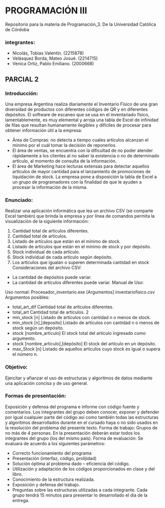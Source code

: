 # PROGRAMACIÓN III
Repositorio para la materia de Programación_3. De la Universidad Católica de Córdoba

### integrantes:
+ Nicolás, Tobias Valentín. (2215878)
+ Velásquez Borda, Mateo Josué. (2214715)
+ Venica Ortiz, Pablo Emiliano. (2000668)

## PARCIAL 2
### Introducción:
Una empresa Argentina realiza diariamente el Inventario Físico de una gran diversidad de productos con
diferentes códigos de QR y en diferentes depósitos. El software de escaneo que se usa en el inventariado físico,
lamentablemente, es muy elemental y arroja una tabla de Excel de infinidad de filas que resultan humanamente
ilegibles y difíciles de procesar para obtener información útil a la empresa:
* Área de Compras: no detecta a tiempo cuales artículos alcanzan el mínimo por el cuál tomar la decisión de
reponerlos.
* El área de ventas, se encuentra con la dificultad de no poder atender rápidamente a los clientes al no saber
la existencia o no de determinado artículo, al momento de consulta de la información.
* El área de Marketing hace lecturas extensas para detectar aquellos artículos de mayor cantidad para el
lanzamiento de promociones de liquidación de stock.
La empresa pone a disposición la tabla de Excel a un grupo de programadores con la finalidad de que le
ayuden a procesar la información de la misma.

### Enunciado: 
Realizar una aplicación informática que lea un archivo CSV (se comparte Excel también) que brinda la
empresa y por línea de comandos permita la visualización de la siguiente información:
1. Cantidad total de artículos diferentes.
2. Cantidad total de artículos.
3. Listado de artículos que están en el mínimo de stock.
4. Listado de artículos que están en el mínimo de stock y por depósito.
5. Stock individual de cada artículo.
6. Stock individual de cada artículo según depósito.
7. Los artículos que igualan o superen determinada cantidad en stock
Consideraciones del archivo CSV:
* La cantidad de depósitos puede variar.
* La cantidad de artículos diferentes puede variar.
Manual de Uso:

Uso normal:
Procesador_inventario.exe [Argumentos] inventariofisico.csv
Argumentos posibles:
- total_art_dif Cantidad total de artículos diferentes.
- total_art Cantidad total de artículos.
2
- min_stock [n] Listado de artículos con cantidad n o menos de stock.
- min_stock [n],[deposito] Listado de artículos con cantidad n o menos de stock según un depósito.
- stock [nombre_articulo] El stock total del artículo ingresado como argumento.
- stock [nombre_articulo],[depósito] El stock del artículo en un depósito.
- max_Stock [n] Listado de aquellos artículos cuyo stock es igual o supera el número n.

### Objetivo: 
Ejercitar y afianzar el uso de estructuras y algoritmos de datos mediante una aplicación concisa y de uso
general.

### Formas de presentación: 
Exposición y defensa del programa e informe con código fuente y comentarios. Los
integrantes del grupo deben conocer, exponer y defender por igual cualquier parte del
código así como también todas las estructuras y algoritmos desarrollados durante en el
cursado haya o no sido usados en la resolución del problema del presente texto. Forma de
trabajo: Grupos de no más de 4 personas. En la presentación deberán estar todos los
integrantes del grupo (los del mismo país).
Forma de evaluación: Se evaluara de acuerdo a los siguientes parámetros:
- Correcto funcionamiento del programa
- Presentación (interfaz, código, prolijidad)
- Solución óptima al problema dado – eficiencia del código.
- Utilización y adaptación de los códigos proporcionados en clase y del libro.
- Conocimiento de la estructura realizada.
- Exposición y defensa del trabajo.
- Preguntas sobre las estructuras utilizadas a cada integrante.
Cada grupo tendrá 15 minutos para presentar lo desarrollado el día de la entrega.